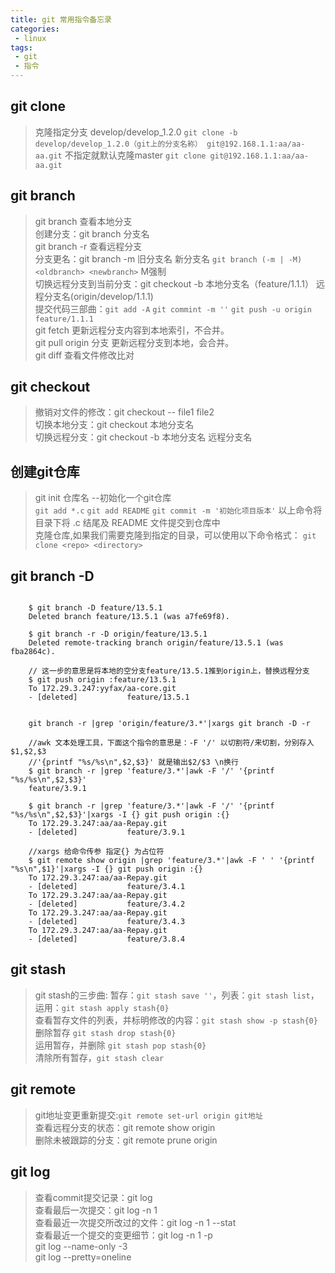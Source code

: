 ```yaml
---
title: git 常用指令备忘录
categories:
 - linux
tags: 
 - git
 - 指令
---
```


## git clone

> 克隆指定分支 develop/develop_1.2.0 `git clone -b develop/develop_1.2.0（git上的分支名称） git@192.168.1.1:aa/aa-aa.git`
> 不指定就默认克隆master `git clone git@192.168.1.1:aa/aa-aa.git`

## git branch

> git branch 查看本地分支  
> 创建分支：git branch 分支名  
> git branch -r 查看远程分支  
> 分支更名：git branch -m 旧分支名 新分支名 `git branch (-m | -M) <oldbranch> <newbranch>` M强制  
> 切换远程分支到当前分支：git checkout -b 本地分支名（feature/1.1.1） 远程分支名(origin/develop/1.1.1)  
> 提交代码三部曲：`git add -A`  `git commint -m ''`  `git push -u origin feature/1.1.1`  
> git fetch 更新远程分支内容到本地索引，不合并。  
> git pull origin 分支 更新远程分支到本地，会合并。  
> git diff 查看文件修改比对  

## git checkout

> 撤销对文件的修改：git checkout -- file1 file2  
> 切换本地分支：git checkout 本地分支名  
> 切换远程分支：git checkout -b 本地分支名 远程分支名  

## 创建git仓库

> git init 仓库名 --初始化一个git仓库  
> `git add *.c` `git add README` `git commit -m '初始化项目版本'` 以上命令将目录下将 .c 结尾及 README 文件提交到仓库中  
> 克隆仓库,如果我们需要克隆到指定的目录，可以使用以下命令格式： `git clone <repo> <directory>`  

## git branch -D

```

    $ git branch -D feature/13.5.1
    Deleted branch feature/13.5.1 (was a7fe69f8).

    $ git branch -r -D origin/feature/13.5.1
    Deleted remote-tracking branch origin/feature/13.5.1 (was fba2864c).

    // 这一步的意思是将本地的空分支feature/13.5.1推到origin上，替换远程分支
    $ git push origin :feature/13.5.1
    To 172.29.3.247:yyfax/aa-core.git
    - [deleted]           feature/13.5.1


    git branch -r |grep 'origin/feature/3.*'|xargs git branch -D -r

    //awk 文本处理工具，下面这个指令的意思是：-F '/' 以切割符/来切割，分别存入$1,$2,$3
    //'{printf "%s/%s\n",$2,$3}' 就是输出$2/$3 \n换行
    $ git branch -r |grep 'feature/3.*'|awk -F '/' '{printf "%s/%s\n",$2,$3}'
    feature/3.9.1

    $ git branch -r |grep 'feature/3.*'|awk -F '/' '{printf "%s/%s\n",$2,$3}'|xargs -I {} git push origin :{}
    To 172.29.3.247:aa/aa-Repay.git
    - [deleted]           feature/3.9.1

    //xargs 给命令传参 指定{} 为占位符
    $ git remote show origin |grep 'feature/3.*'|awk -F ' ' '{printf "%s\n",$1}'|xargs -I {} git push origin :{}
    To 172.29.3.247:aa/aa-Repay.git
    - [deleted]           feature/3.4.1
    To 172.29.3.247:aa/aa-Repay.git
    - [deleted]           feature/3.4.2
    To 172.29.3.247:aa/aa-Repay.git
    - [deleted]           feature/3.4.3
    To 172.29.3.247:aa/aa-Repay.git
    - [deleted]           feature/3.8.4

```

## git stash

> git stash的三步曲: 暂存：`git stash save ''`，列表：`git stash list`，运用：`git stash apply stash{0}`  
> 查看暂存文件的列表，并标明修改的内容：`git stash show -p stash{0}`  
> 删除暂存 `git stash drop stash{0}`  
> 运用暂存，并删除 `git stash pop stash{0}`  
> 清除所有暂存，`git stash clear`  

## git remote

> git地址变更重新提交:`git remote set-url origin git地址`  
> 查看远程分支的状态：git remote show origin  
> 删除未被跟踪的分支：git remote prune origin  

## git log

> 查看commit提交记录：git log  
> 查看最后一次提交：git log -n 1  
> 查看最近一次提交所改过的文件：git log -n 1 --stat  
> 查看最近一个提交的变更细节：git log -n 1 -p  
> git log --name-only -3  
> git log --pretty=oneline  
